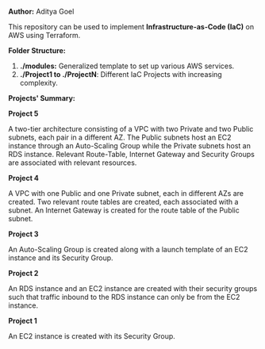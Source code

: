 **Author:** Aditya Goel 

This repository can be used to implement **Infrastructure-as-Code (IaC)** on AWS using Terraform.

**Folder Structure:**
1. **./modules:** Generalized template to set up various AWS services.
2. **./Project1 to ./ProjectN**: Different IaC Projects with increasing complexity.

**Projects' Summary:**

**Project 5**

A two-tier architecture consisting of a VPC with two Private and two Public subnets, each pair in a different AZ. The Public subnets host an EC2 instance through an Auto-Scaling Group while the Private subnets host an RDS instance. Relevant Route-Table, Internet Gateway and Security Groups are associated with relevant resources.


**Project 4**

A VPC with one Public and one Private subnet, each in different AZs are created. Two relevant route tables are created, each associated with a subnet. An Internet Gateway is created for the route table of the Public subnet.


**Project 3**

An Auto-Scaling Group is created along with a launch template of an EC2 instance and its Security Group.


**Project 2**

An RDS instance and an EC2 instance are created with their security groups such that traffic inbound to the RDS instance can only be from the EC2 instance.


**Project 1**

An EC2 instance is created with its Security Group.
